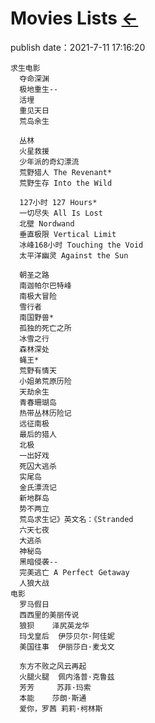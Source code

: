 # Movies Lists  [←](../index.md)
publish date：2021-7-11 17:16:20

    求生电影
      夺命深渊
      极地重生--
      活埋
      重见天日
      荒岛余生

      丛林
      火星救援
      少年派的奇幻漂流
      荒野猎人 The Revenant*
      荒野生存 Into the Wild

      127小时 127 Hours*
      一切尽失 All Is Lost
      北壁 Nordwand
      垂直极限 Vertical Limit
      冰峰168小时 Touching the Void
      太平洋幽灵 Against the Sun

      朝圣之路
      南迦帕尔巴特峰
      南极大冒险
      雪行者
      南国野兽*
      孤独的死亡之所
      冰雪之行
      森林深处
      蝇王*
      荒野有情天
      小姐弟荒原历险
      天劫余生
      青春珊瑚岛
      热带丛林历险记
      远征南极
      最后的猎人
      北极
      一出好戏
      死囚大逃杀
      实尾岛
      金氏漂流记
      新地群岛
      势不两立
      荒岛求生记》英文名：《Stranded
      六天七夜
      大逃杀
      神秘岛
      黑暗侵袭--
      完美逃亡 A Perfect Getaway
      人狼大战
    电影
      罗马假日
      西西里的美丽传说
      狼狈	泽尻英龙华
      玛戈皇后	伊莎贝尔·阿佳妮
      美国往事	伊丽莎白·麦戈文

      东方不败之风云再起
      火腿火腿	佩内洛普·克鲁兹
      芳芳	 苏菲·玛索
      本能	莎朗·斯通
      爱你，罗茜	莉莉·柯林斯
    



